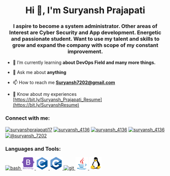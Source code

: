 <h1 align="center">Hi 👋, I'm Suryansh Prajapati</h1>
<h3 align="center">I aspire to become a system administrator. Other areas of Interest are Cyber Security and App development. Energetic and passionate student. Want to use my talent and skills to grow and expand the company with scope of my constant improvement.</h3>

- 🌱 I’m currently learning **about DevOps Field and many more things.**

- 💬 Ask me about **anything**

- 📫 How to reach me **Suryansh7202@gmail.com**

- 📄 Know about my experiences [https://bit.ly/Suryansh_Prajapati_Resume](https://bit.ly/SuryanshResume)

<h3 align="left">Connect with me:</h3>
<p align="left">
<a href="https://linkedin.com/in/suryanshprajapati17" target="blank"><img align="center" src="https://raw.githubusercontent.com/rahuldkjain/github-profile-readme-generator/master/src/images/icons/Social/linked-in-alt.svg" alt="suryanshprajapati17" height="30" width="40" /></a>
<a href="https://instagram.com/suryansh_4136" target="blank"><img align="center" src="https://raw.githubusercontent.com/rahuldkjain/github-profile-readme-generator/master/src/images/icons/Social/instagram.svg" alt="suryansh_4136" height="30" width="40" /></a>
<a href="https://www.codechef.com/users/suryansh_4136" target="blank"><img align="center" src="https://cdn.jsdelivr.net/npm/simple-icons@3.1.0/icons/codechef.svg" alt="suryansh_4136" height="30" width="40" /></a>
<a href="https://www.hackerrank.com/suryansh_4136" target="blank"><img align="center" src="https://raw.githubusercontent.com/rahuldkjain/github-profile-readme-generator/master/src/images/icons/Social/hackerrank.svg" alt="suryansh_4136" height="30" width="40" /></a>
<a href="https://www.hackerearth.com/@suryansh_7202" target="blank"><img align="center" src="https://raw.githubusercontent.com/rahuldkjain/github-profile-readme-generator/master/src/images/icons/Social/hackerearth.svg" alt="@suryansh_7202" height="30" width="40" /></a>
</p>

<h3 align="left">Languages and Tools:</h3>
<p align="left"> <a href="https://www.gnu.org/software/bash/" target="_blank" rel="noreferrer"> <img src="https://www.vectorlogo.zone/logos/gnu_bash/gnu_bash-icon.svg" alt="bash" width="40" height="40"/> </a> <a href="https://getbootstrap.com" target="_blank" rel="noreferrer"> <img src="https://raw.githubusercontent.com/devicons/devicon/master/icons/bootstrap/bootstrap-plain-wordmark.svg" alt="bootstrap" width="40" height="40"/> </a> <a href="https://www.cprogramming.com/" target="_blank" rel="noreferrer"> <img src="https://raw.githubusercontent.com/devicons/devicon/master/icons/c/c-original.svg" alt="c" width="40" height="40"/> </a> <a href="https://www.w3schools.com/cpp/" target="_blank" rel="noreferrer"> <img src="https://raw.githubusercontent.com/devicons/devicon/master/icons/cplusplus/cplusplus-original.svg" alt="cplusplus" width="40" height="40"/> </a> <a href="https://git-scm.com/" target="_blank" rel="noreferrer"> <img src="https://www.vectorlogo.zone/logos/git-scm/git-scm-icon.svg" alt="git" width="40" height="40"/> </a> <a href="https://www.java.com" target="_blank" rel="noreferrer"> <img src="https://raw.githubusercontent.com/devicons/devicon/master/icons/java/java-original.svg" alt="java" width="40" height="40"/> </a> <a href="https://www.linux.org/" target="_blank" rel="noreferrer"> <img src="https://raw.githubusercontent.com/devicons/devicon/master/icons/linux/linux-original.svg" alt="linux" width="40" height="40"/> </a> </p>
